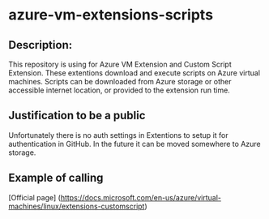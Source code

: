 # azure-vm-extensions-scripts

## Description:

This repository is using for Azure VM Extension and Custom Script Extension.
These extentions download and execute scripts on Azure virtual machines.
Scripts can be downloaded from Azure storage or other accessible internet location, or provided to the extension run time.

## Justification to be a public
Unfortunately there is no auth settings in Extentions to setup it for authentication in GitHub.
In the future it can be moved somewhere to Azure storage.
 
## Example of calling
[Official page] (https://docs.microsoft.com/en-us/azure/virtual-machines/linux/extensions-customscript)
